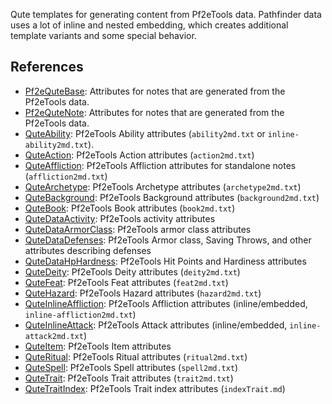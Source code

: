 Qute templates for generating content from Pf2eTools data. Pathfinder data uses a lot of inline and nested embedding, which creates additional template variants and some special behavior.

## References

- [Pf2eQuteBase](Pf2eQuteBase.md): Attributes for notes that are generated from the Pf2eTools data.
- [Pf2eQuteNote](Pf2eQuteNote.md): Attributes for notes that are generated from the Pf2eTools data.
- [QuteAbility](QuteAbility.md): Pf2eTools Ability attributes (`ability2md.txt` or `inline-ability2md.txt`).
- [QuteAction](QuteAction.md): Pf2eTools Action attributes (`action2md.txt`)
- [QuteAffliction](QuteAffliction.md): Pf2eTools Affliction attributes for standalone notes (`affliction2md.txt`)
- [QuteArchetype](QuteArchetype.md): Pf2eTools Archetype attributes (`archetype2md.txt`)
- [QuteBackground](QuteBackground.md): Pf2eTools Background attributes (`background2md.txt`)
- [QuteBook](QuteBook.md): Pf2eTools Book attributes (`book2md.txt`)
- [QuteDataActivity](QuteDataActivity.md): Pf2eTools activity attributes
- [QuteDataArmorClass](QuteDataArmorClass.md): Pf2eTools armor class attributes
- [QuteDataDefenses](QuteDataDefenses.md): Pf2eTools Armor class, Saving Throws, and other attributes describing defenses
- [QuteDataHpHardness](QuteDataHpHardness.md): Pf2eTools Hit Points and Hardiness attributes
- [QuteDeity](QuteDeity.md): Pf2eTools Deity attributes (`deity2md.txt`)
- [QuteFeat](QuteFeat.md): Pf2eTools Feat attributes (`feat2md.txt`)
- [QuteHazard](QuteHazard.md): Pf2eTools Hazard attributes (`hazard2md.txt`)
- [QuteInlineAffliction](QuteInlineAffliction.md): Pf2eTools Affliction attributes (inline/embedded, `inline-affliction2md.txt`)
- [QuteInlineAttack](QuteInlineAttack.md): Pf2eTools Attack attributes (inline/embedded, `inline-attack2md.txt`)
- [QuteItem](QuteItem.md): Pf2eTools Item attributes
- [QuteRitual](QuteRitual.md): Pf2eTools Ritual attributes (`ritual2md.txt`)
- [QuteSpell](QuteSpell.md): Pf2eTools Spell attributes (`spell2md.txt`)
- [QuteTrait](QuteTrait.md): Pf2eTools Trait attributes (`trait2md.txt`)
- [QuteTraitIndex](QuteTraitIndex.md): Pf2eTools Trait index attributes (`indexTrait.md`)
